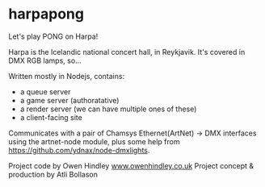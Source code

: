 harpapong
=========

Let's play PONG on Harpa!

Harpa is the Icelandic national concert hall, in Reykjavik. It's covered in DMX RGB lamps, so...

Written mostly in Nodejs, contains:

- a queue server
- a game server (authoratative)
- a render server (we can have multiple ones of these)
- a client-facing site

Communicates with a pair of Chamsys Ethernet(ArtNet) -> DMX interfaces using the artnet-node module, plus some help from https://github.com/ydnax/node-dmxlights.

Project code by Owen Hindley www.owenhindley.co.uk
Project concept & production by Atli Bollason
